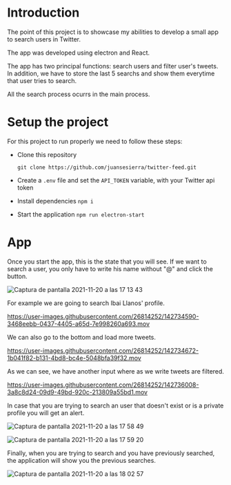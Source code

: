 # Introduction
The point of this project is to showcase my abilities to develop a small app to search users in Twitter.

The app was developed using  electron and React.

The app has two principal functions: search users and filter user's tweets. In addition, we have to store the last 5 searchs and show them everytime that user tries to search.

All the search process ocurrs in the main process.

# Setup the project

For this project to run properly we need to follow these steps:
* Clone this repository

    `git clone https://github.com/juansesierra/twitter-feed.git`
* Create a `.env` file and set the `API_TOKEN` variable, with your Twitter api token
* Install dependencies `npm i`
* Start the application `npm run electron-start`

# App
Once you start the app, this is the state that you will see.
If we want to search a user, you only have to write his name without "@" and click the button.

![Captura de pantalla 2021-11-20 a las 17 13 43](https://user-images.githubusercontent.com/26814252/142735132-ca33f433-e198-41df-b9cd-a34af1ff9dbc.png)

For example we are going to search Ibai Llanos' profile.

https://user-images.githubusercontent.com/26814252/142734590-3468eebb-0437-4405-a65d-7e998260a693.mov

We can also go to the bottom and load more tweets.

https://user-images.githubusercontent.com/26814252/142734672-1b041f82-b131-4bd8-bc4e-5048bfa39f32.mov

As we can see, we have another input where as we write tweets are filtered.

https://user-images.githubusercontent.com/26814252/142736008-3a8c8d24-09d9-49bd-920c-213809a55bd1.mov

In case that you are trying to search an user that doesn't exist or is a private profile you will get an alert.

![Captura de pantalla 2021-11-20 a las 17 58 49](https://user-images.githubusercontent.com/26814252/142735066-5cde8fdb-1353-43ae-b041-d9715f5c344f.png)

![Captura de pantalla 2021-11-20 a las 17 59 20](https://user-images.githubusercontent.com/26814252/142735061-a60094b0-7bea-4e3d-acae-1ec96092e618.png)

Finally, when you are trying to search and you have previously searched, the application will show you the previous searches.

![Captura de pantalla 2021-11-20 a las 18 02 57](https://user-images.githubusercontent.com/26814252/142735040-358f1a19-b560-4b60-8488-985f7a5dd4a6.png)


